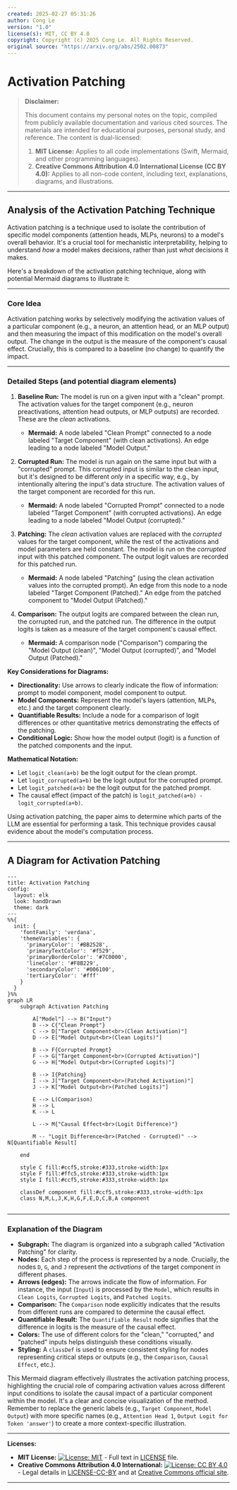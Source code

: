 ```yaml
---
created: 2025-02-27 05:31:26
author: Cong Le
version: "1.0"
license(s): MIT, CC BY 4.0
copyright: Copyright (c) 2025 Cong Le. All Rights Reserved.
original source: "https://arxiv.org/abs/2502.00873"
---
```




# Activation Patching
> **Disclaimer:**
>
> This document contains my personal notes on the topic,
> compiled from publicly available documentation and various cited sources.
> The materials are intended for educational purposes, personal study, and reference.
> The content is dual-licensed:
> 1. **MIT License:** Applies to all code implementations (Swift, Mermaid, and other programming languages).
> 2. **Creative Commons Attribution 4.0 International License (CC BY 4.0):** Applies to all non-code content, including text, explanations, diagrams, and illustrations.
---


## Analysis of the Activation Patching Technique


Activation patching is a technique used to isolate the contribution of specific model components (attention heads, MLPs, neurons) to a model's overall behavior.  It's a crucial tool for mechanistic interpretability, helping to understand *how* a model makes decisions, rather than just *what* decisions it makes.

Here's a breakdown of the activation patching technique, along with potential Mermaid diagrams to illustrate it:

---

### Core Idea

Activation patching works by selectively modifying the activation values of a particular component (e.g., a neuron, an attention head, or an MLP output) and then measuring the impact of this modification on the model's overall output.  The change in the output is the measure of the component's causal effect.  Crucially, this is compared to a baseline (no change) to quantify the impact.

---

### Detailed Steps (and potential diagram elements)

1. **Baseline Run:** The model is run on a given input with a "clean" prompt. The activation values for the target component (e.g., neuron preactivations, attention head outputs, or MLP outputs) are recorded.  These are the *clean* activations.

    *   **Mermaid:** A node labeled "Clean Prompt" connected to a node labeled "Target Component" (with clean activations). An edge leading to a node labeled "Model Output."

2. **Corrupted Run:** The model is run again on the same input but with a "corrupted" prompt. This corrupted input is similar to the clean input, but it's designed to be different *only* in a specific way, e.g., by intentionally altering the input's data structure. The activation values of the target component are recorded for this run.

    *   **Mermaid:** A node labeled "Corrupted Prompt" connected to a node labeled "Target Component" (with corrupted activations). An edge leading to a node labeled "Model Output (corrupted)."

3. **Patching:** The *clean* activation values are replaced with the *corrupted* values for the target component, while the rest of the activations and model parameters are held constant.  The model is run on the *corrupted* input with this patched component. The output logit values are recorded for this patched run.

    *   **Mermaid:** A node labeled "Patching" (using the clean activation values into the corrupted prompt).  An edge from this node to a node labeled "Target Component (Patched)."  An edge from the patched component to "Model Output (Patched)."

4. **Comparison:** The output logits are compared between the clean run, the corrupted run, and the patched run.  The difference in the output logits is taken as a measure of the target component's causal effect.

    *   **Mermaid:** A comparison node ("Comparison") comparing the "Model Output (clean)", "Model Output (corrupted)", and "Model Output (Patched)."


**Key Considerations for Diagrams:**

*   **Directionality:** Use arrows to clearly indicate the flow of information: prompt to model component, model component to output.
*   **Model Components:**  Represent the model's layers (attention, MLPs, etc.) and the target component clearly.
*   **Quantifiable Results:** Include a node for a comparison of logit differences or other quantitative metrics demonstrating the effects of the patching.
*   **Conditional Logic:**  Show how the model output (logit) is a function of the patched components and the input.


**Mathematical Notation:**

*   Let `logit_clean(a+b)` be the logit output for the clean prompt.
*   Let `logit_corrupted(a+b)` be the logit output for the corrupted prompt.
*   Let `logit_patched(a+b)` be the logit output for the patched prompt.
*   The causal effect (impact of the patch) is `logit_patched(a+b) - logit_corrupted(a+b)`.


Using activation patching, the paper aims to determine which parts of the LLM are essential for performing a task.  This technique provides causal evidence about the model's computation process.

----



## A Diagram for Activation Patching

```mermaid
---
title: Activation Patching
config:
  layout: elk
  look: handDrawn
  theme: dark
---
%%{
  init: {
    'fontFamily': 'verdana',
    'themeVariables': {
      'primaryColor': '#BB2528',
      'primaryTextColor': '#f529',
      'primaryBorderColor': '#7C0000',
      'lineColor': '#F8B229',
      'secondaryColor': '#006100',
      'tertiaryColor': '#fff'
    }
  }
}%%
graph LR
    subgraph Activation Patching

        A["Model"] --> B("Input")
        B --> C{"Clean Prompt"}
        C --> D["Target Component<br>(Clean Activation)"]
        D --> E["Model Output<br>(Clean Logits)"]

        B --> F{Corrupted Prompt}
        F --> G["Target Component<br>(Corrupted Activation)"]
        G --> H["Model Output<br>(Corrupted Logits)"]

        B --> I{Patching}
        I --> J["Target Component<br>(Patched Activation)"]
        J --> K["Model Output<br>(Patched Logits)"]

        E --> L(Comparison)
        H --> L
        K --> L

        L --> M{"Causal Effect<br>(Logit Difference)"}

        M -- "Logit Difference<br>(Patched - Corrupted)" --> N[Quantifiable Result]

    end
    
    style C fill:#ccf5,stroke:#333,stroke-width:1px
    style F fill:#ffc5,stroke:#333,stroke-width:1px
    style I fill:#ccf5,stroke:#333,stroke-width:1px

    classDef component fill:#ccf5,stroke:#333,stroke-width:1px
    class N,M,L,J,K,H,G,F,E,D,C,B,A component
    
```

---

### Explanation of the Diagram

*   **Subgraph:** The diagram is organized into a subgraph called "Activation Patching" for clarity.
*   **Nodes:** Each step of the process is represented by a node.  Crucially, the nodes `D`, `G`, and `J` represent the *activations* of the target component in different phases.
*   **Arrows (edges):** The arrows indicate the flow of information.  For instance, the input (`Input`) is processed by the `Model`, which results in `Clean Logits`, `Corrupted Logits`, and `Patched Logits`.
*   **Comparison:** The `Comparison` node explicitly indicates that the results from different runs are compared to determine the causal effect.
*   **Quantifiable Result:** The `Quantifiable Result` node signifies that the difference in logits is the measure of the causal effect.
*   **Colors:** The use of different colors for the "clean," "corrupted," and "patched" inputs helps distinguish these conditions visually.
*   **Styling:** A `classDef` is used to ensure consistent styling for nodes representing critical steps or outputs (e.g., the `Comparison`, `Causal Effect`, etc.).

This Mermaid diagram effectively illustrates the activation patching process, highlighting the crucial role of comparing activation values across different input conditions to isolate the causal impact of a particular component within the model.  It's a clear and concise visualization of the method. Remember to replace the generic labels (e.g., `Target Component`, `Model Output`) with more specific names (e.g., `Attention Head 1`, `Output Logit for Token 'answer'`) to create a more context-specific illustration.



---
**Licenses:**

- **MIT License:**  [![License: MIT](https://img.shields.io/badge/License-MIT-yellow.svg)](LICENSE) - Full text in [LICENSE](LICENSE) file.
- **Creative Commons Attribution 4.0 International:** [![License: CC BY 4.0](https://licensebuttons.net/l/by/4.0/88x31.png)](LICENSE-CC-BY) - Legal details in [LICENSE-CC-BY](LICENSE-CC-BY) and at [Creative Commons official site](http://creativecommons.org/licenses/by/4.0/).

---